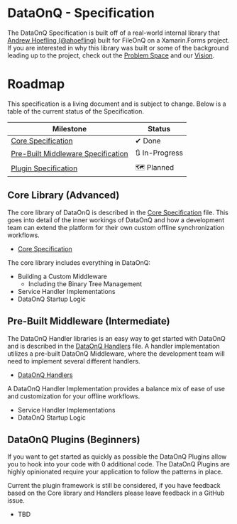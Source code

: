 # DataOnQ - Specification
The DataOnQ Specification is built off of a real-world internal library that [Andrew Hoefling (@ahoefling)](https://github.com/ahoefling) built for FileOnQ on a Xamarin.Forms project. If you are interested in why this library was built or some of the background leading up to the project, check out the [Problem Space](PROBLEM_SPACE.md) and our [Vision](VISION.md).

# Roadmap
This specification is a living document and is subject to change. Below is a table of the current status of the Specification.

| Milestone                                                          | Status             |
|--------------------------------------------------------------------|--------------------|
| [Core Specification](SPECIFICATION_CORE.md)                        | ✔ Done             |
| [Pre-Built Middleware Specification](SPECIFICATION_MIDDLEWARE.md)  | 🔃 In-Progress     |
| [Plugin Specification](SPECIFICATION_PLUGIN.md)                                           | 🗺 Planned         |

## Core Library (Advanced)
The core library of DataOnQ is described in the [Core Specification]() file. This goes into detail of the inner workings of DataOnQ and how a development team can extend the platform for their own custom offline synchronization workflows.

* [Core Specification](SPECIFICATION_CORE.md)

The core library includes everything in DataOnQ:
* Building a Custom Middleware
  * Including the Binary Tree Management
* Service Handler Implementations
* DataOnQ Startup Logic

## Pre-Built Middleware (Intermediate)
The DataOnQ Handler libraries is an easy way to get started with DataOnQ and is described in the [DataOnQ Handlers]() file. A handler implementation utilizes a pre-built DataOnQ Middleware, where the development team will need to implement several different handlers.

* [DataOnQ Handlers]()

A DataOnQ Handler Implementation provides a balance mix of ease of use and customization for your offline workflows. 
* Service Handler Implementations
* DataOnQ Startup Logic

## DataOnQ Plugins (Beginners)
If you want to get started as quickly as possible the DataOnQ Plugins allow you to hook into your code with 0 additional code. The DataOnQ Plugins are highly opinionated require your application to follow the patterns in place.

Current the plugin framework is still be considered, if you have feedback based on the Core library and Handlers please leave feedback in a GitHub issue.

* TBD